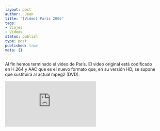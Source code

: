 ```yaml
---
layout: post
author:  Joan
title: "[Video] París 2006"
tags:
- Viajes
- Videos
status: publish
type: post
published: true
meta: {}
---
```

Al fín hemos terminado el video de París. El video original está codificado en H.264 y AAC que es el nuevo formato que, en su versión HD, se supone que sustituirá al actual mpeg2 (DVD).

<iframe src="http://player.vimeo.com/video/214810?title=0&amp;byline=0&amp;color=679AF1&amp;portrait=0" frameborder="0"></iframe>
